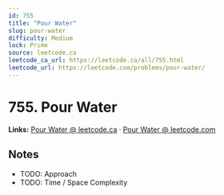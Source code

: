 ```yaml
--- 
id: 755
title: "Pour Water"
slug: pour-water
difficulty: Medium
lock: Prime
source: leetcode.ca
leetcode_ca_url: https://leetcode.ca/all/755.html
leetcode_url: https://leetcode.com/problems/pour-water/
---
```


# 755. Pour Water

**Links:** [Pour Water @ leetcode.ca](https://leetcode.ca/all/755.html) · [Pour Water @ leetcode.com](https://leetcode.com/problems/pour-water/)

## Notes
- TODO: Approach
- TODO: Time / Space Complexity
